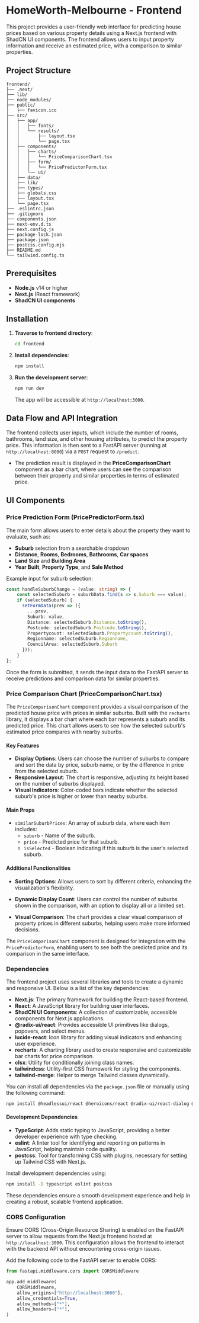 # HomeWorth-Melbourne - Frontend

This project provides a user-friendly web interface for predicting house prices based on various property details using a Next.js frontend with ShadCN UI components. The frontend allows users to input property information and receive an estimated price, with a comparison to similar properties.

## Project Structure

```
frontend/
├── .next/
├── lib/
├── node_modules/
├── public/
│   ├── favicon.ico
├── src/
│   ├── app/
│   │   ├── fonts/
│   │   └── results/
│   │       ├── layout.tsx
│   │       └── page.tsx
│   ├── components/
│   │   ├── charts/
│   │   │   └── PriceComparisonChart.tsx
│   │   ├── form/
│   │   │   └── PricePredictorForm.tsx
│   │   └── ui/
│   ├── data/
│   ├── lib/
│   ├── types/
│   ├── globals.css
│   ├── layout.tsx
│   └── page.tsx
├── .eslintrc.json
├── .gitignore
├── components.json
├── next-env.d.ts
├── next.config.js
├── package-lock.json
├── package.json
├── postcss.config.mjs
├── README.md
└── tailwind.config.ts
```


## Prerequisites

- **Node.js** v14 or higher
- **Next.js** (React framework)
- **ShadCN UI components**

## Installation

1. **Traverse to frontend directory**:
    ```bash
    cd frontend
    ```

2. **Install dependencies**:
    ```bash
    npm install
    ```

3. **Run the development server**:
    ```bash
    npm run dev
    ```

   The app will be accessible at `http://localhost:3000`.

## Data Flow and API Integration

The frontend collects user inputs, which include the number of rooms, bathrooms, land size, and other housing attributes, to predict the property price. This information is then sent to a FastAPI server (running at `http://localhost:8000`) via a `POST` request to `/predict`.

- The prediction result is displayed in the **PriceComparisonChart** component as a bar chart, where users can see the comparison between their property and similar properties in terms of estimated price.

## UI Components

### Price Prediction Form (PricePredictorForm.tsx)

The main form allows users to enter details about the property they want to evaluate, such as:

- **Suburb** selection from a searchable dropdown
- **Distance**, **Rooms**, **Bedrooms**, **Bathrooms**, **Car spaces**
- **Land Size** and **Building Area**
- **Year Built**, **Property Type**, and **Sale Method**

Example input for suburb selection:

```typescript
const handleSuburbChange = (value: string) => {
    const selectedSuburb = suburbData.find(s => s.Suburb === value);
    if (selectedSuburb) {
      setFormData(prev => ({
        ...prev,
        Suburb: value,
        Distance: selectedSuburb.Distance.toString(),
        Postcode: selectedSuburb.Postcode.toString(),
        Propertycount: selectedSuburb.Propertycount.toString(),
        Regionname: selectedSuburb.Regionname,
        CouncilArea: selectedSuburb.Suburb
      }));
    }
};
```

Once the form is submitted, it sends the input data to the FastAPI server to receive predictions and comparison data for similar properties.

### Price Comparison Chart (PriceComparisonChart.tsx)

The `PriceComparisonChart` component provides a visual comparison of the predicted house price with prices in similar suburbs. Built with the `recharts` library, it displays a bar chart where each bar represents a suburb and its predicted price. This chart allows users to see how the selected suburb's estimated price compares with nearby suburbs.

#### Key Features

- **Display Options**: Users can choose the number of suburbs to compare and sort the data by price, suburb name, or by the difference in price from the selected suburb.
- **Responsive Layout**: The chart is responsive, adjusting its height based on the number of suburbs displayed.
- **Visual Indicators**: Color-coded bars indicate whether the selected suburb's price is higher or lower than nearby suburbs.

#### Main Props

- `similarSuburbPrices`: An array of suburb data, where each item includes:
  - `suburb` - Name of the suburb.
  - `price` - Predicted price for that suburb.
  - `isSelected` - Boolean indicating if this suburb is the user's selected suburb.

#### Additional Functionalities

- **Sorting Options**: Allows users to sort by different criteria, enhancing the visualization's flexibility.

- **Dynamic Display Count**: Users can control the number of suburbs shown in the comparison, with an option to display all or a limited set.

- **Visual Comparison**: The chart provides a clear visual comparison of property prices in different suburbs, helping users make more informed decisions.

The `PriceComparisonChart` component is designed for integration with the `PricePredictorForm`, enabling users to see both the predicted price and its comparison in the same interface.

### Dependencies

The frontend project uses several libraries and tools to create a dynamic and responsive UI. Below is a list of the key dependencies:

- **Next.js**: The primary framework for building the React-based frontend.
- **React**: A JavaScript library for building user interfaces.
- **ShadCN UI Components**: A collection of customizable, accessible components for Next.js applications.
- **@radix-ui/react**: Provides accessible UI primitives like dialogs, popovers, and select menus.
- **lucide-react**: Icon library for adding visual indicators and enhancing user experience.
- **recharts**: A charting library used to create responsive and customizable bar charts for price comparison.
- **clsx**: Utility for conditionally joining class names.
- **tailwindcss**: Utility-first CSS framework for styling the components.
- **tailwind-merge**: Helper to merge Tailwind classes dynamically.

You can install all dependencies via the `package.json` file or manually using the following command:

```bash
npm install @headlessui/react @heroicons/react @radix-ui/react-dialog @radix-ui/react-popover @radix-ui/react-select clsx next react react-dom recharts tailwindcss tailwind-merge
```
#### Development Dependencies

- **TypeScript**: Adds static typing to JavaScript, providing a better developer experience with type checking.
- **eslint**: A linter tool for identifying and reporting on patterns in JavaScript, helping maintain code quality.
- **postcss**: Tool for transforming CSS with plugins, necessary for setting up Tailwind CSS with Next.js.

Install development dependencies using:
```bash
npm install -D typescript eslint postcss
```
These dependencies ensure a smooth development experience and help in creating a robust, scalable frontend application.

### CORS Configuration

Ensure CORS (Cross-Origin Resource Sharing) is enabled on the FastAPI server to allow requests from the Next.js frontend hosted at `http://localhost:3000`. This configuration allows the frontend to interact with the backend API without encountering cross-origin issues.

Add the following code to the FastAPI server to enable CORS:

```python
from fastapi.middleware.cors import CORSMiddleware

app.add_middleware(
    CORSMiddleware,
    allow_origins=["http://localhost:3000"],
    allow_credentials=True,
    allow_methods=["*"],
    allow_headers=["*"],
)
```

